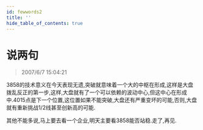 ```yaml
---
id: fewwords2 
title: ''
hide_table_of_contents: true
---
```


# 说两句

> 2007/6/7 15:04:21

<div style={{color: '#FF0000', fontWeight: 'bold'}}>

3858的技术意义在今天表现无遗,突破就意味着一个大的中枢在形成,这样是大盘拨乱反正的第一步,这样,大盘就有了一个可以依赖的波动中心,但这中心在形成中.4015点是下一个位置,这位置如果不能突破,大盘还有严重变坏的可能,否则,大盘就有重新挑战1/2线甚至创新高的可能.
 
其他不能多说,马上要去看一个企业,明天主要看3858能否站稳.走了,再见.

</div>